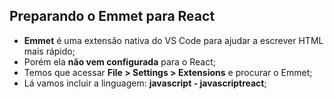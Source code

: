 ## Preparando o Emmet para React

- **Emmet** é uma extensão nativa do VS Code para ajudar a escrever HTML mais rápido;
- Porém ela **não vem configurada** para o React;
- Temos que acessar **File > Settings > Extensions** e procurar o Emmet;
- Lá vamos incluir a linguagem: **javascript - javascriptreact**;